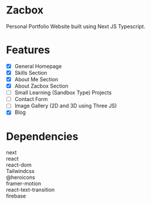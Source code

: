 # Zacbox

Personal Portfolio Website built using Next JS Typescript.

# Features

- [x] General Homepage
      <br/>
- [x] Skills Section
      <br/>
- [x] About Me Section
      <br/>
- [x] About Zacbox Section
      <br/>
- [ ] Small Learning (Sandbox Type) Projects
      <br/>
- [ ] Contact Form
      <br/>
- [ ] Image Gallery (2D and 3D using Three JS)
      <br/>
- [x] Blog

# Dependencies

next
<br/>
react
<br/>
react-dom
<br/>
Tailwindcss
<br/>
@heroicons
<br/>
framer-motion
<br/>
react-text-transition
<br/>
firebase
